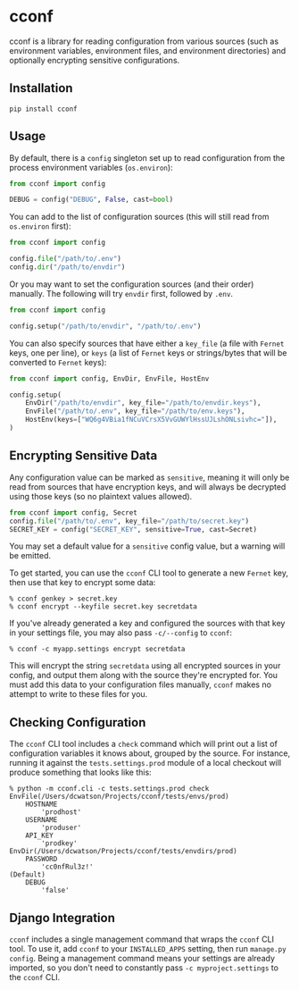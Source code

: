 # cconf

cconf is a library for reading configuration from various sources (such as environment
variables, environment files, and environment directories) and optionally encrypting
sensitive configurations.


## Installation

`pip install cconf`

## Usage

By default, there is a `config` singleton set up to read configuration from the process
environment variables (`os.environ`):

```python
from cconf import config

DEBUG = config("DEBUG", False, cast=bool)
```

You can add to the list of configuration sources (this will still read from `os.environ`
first):

```python
from cconf import config

config.file("/path/to/.env")
config.dir("/path/to/envdir")
```

Or you may want to set the configuration sources (and their order) manually. The
following will try `envdir` first, followed by `.env`.

```python
from cconf import config

config.setup("/path/to/envdir", "/path/to/.env")
```

You can also specify sources that have either a `key_file` (a file with `Fernet` keys,
one per line), or `keys` (a list of `Fernet` keys or strings/bytes that will be
converted to `Fernet` keys):

```python
from cconf import config, EnvDir, EnvFile, HostEnv

config.setup(
    EnvDir("/path/to/envdir", key_file="/path/to/envdir.keys"),
    EnvFile("/path/to/.env", key_file="/path/to/env.keys"),
    HostEnv(keys=["WQ6g4VBia1fNCuVCrsX5VvGUWYlHssUJLshONLsivhc="]),
)
```

## Encrypting Sensitive Data

Any configuration value can be marked as `sensitive`, meaning it will only be read from
sources that have encryption keys, and will always be decrypted using those keys (so no
plaintext values allowed).

```python
from cconf import config, Secret
config.file("/path/to/.env", key_file="/path/to/secret.key")
SECRET_KEY = config("SECRET_KEY", sensitive=True, cast=Secret)
```

You may set a default value for a `sensitive` config value, but a warning will be
emitted.

To get started, you can use the `cconf` CLI tool to generate a new `Fernet` key, then
use that key to encrypt some data:

```
% cconf genkey > secret.key
% cconf encrypt --keyfile secret.key secretdata
```

If you've already generated a key and configured the sources with that key in your
settings file, you may also pass `-c/--config` to `cconf`:

```
% cconf -c myapp.settings encrypt secretdata
```

This will encrypt the string `secretdata` using all encrypted sources in your config,
and output them along with the source they're encrypted for. You must add this data to
your configuration files manually, `cconf` makes no attempt to write to these files for
you.


## Checking Configuration

The `cconf` CLI tool includes a `check` command which will print out a list of
configuration variables it knows about, grouped by the source. For instance, running it
against the `tests.settings.prod` module of a local checkout will produce something that
looks like this:

```
% python -m cconf.cli -c tests.settings.prod check
EnvFile(/Users/dcwatson/Projects/cconf/tests/envs/prod)
    HOSTNAME
        'prodhost'
    USERNAME
        'produser'
    API_KEY
        'prodkey'
EnvDir(/Users/dcwatson/Projects/cconf/tests/envdirs/prod)
    PASSWORD
        'cc0nfRul3z!'
(Default)
    DEBUG
        'false'
```

## Django Integration

`cconf` includes a single management command that wraps the `cconf` CLI tool. To use it,
add `cconf` to your `INSTALLED_APPS` setting, then run `manage.py config`. Being a
management command means your settings are already imported, so you don't need to
constantly pass `-c myproject.settings` to the `cconf` CLI.
